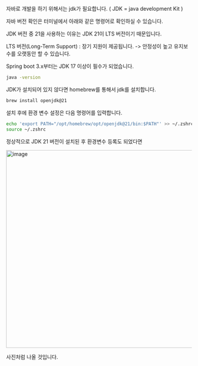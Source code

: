 자바로 개발을 하기 위해서는 jdk가 필요합니다. ( JDK = java development Kit )

자바 버전 확인은 터미널에서 아래와 같은 명령어로 확인하실 수 있습니다.

JDK 버전 중 21을 사용하는 이유는 JDK 21이 LTS 버전이기 때문입니다.

LTS 버전(Long-Term Support) : 장기 지원이 제공됩니다. -> 안정성이 높고 유지보수를 오랫동안 할 수 있습니다.

Spring boot 3.x부터는 JDK 17 이상이 필수가 되었습니다. 

```sh
java -version 
```

JDK가 설치되어 있지 않다면 homebrew를 통해서 jdk를 설치합니다.

```sh
brew install openjdk@21
```

설치 후에 환경 변수 설정은 다음 명령어를 입력합니다.

```sh
echo 'export PATH="/opt/homebrew/opt/openjdk@21/bin:$PATH"' >> ~/.zshrc
source ~/.zshrc
```

정상적으로 JDK 21 버전이 설치된 후 환경변수 등록도 되었다면

<img width="536" alt="image" src="https://github.com/user-attachments/assets/307304e7-2d07-4377-a9b3-c255cc584a81" />

사진처럼 나올 것입니다.


